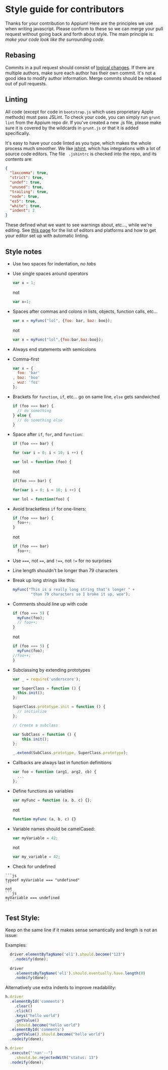 # Style guide for contributors

Thanks for your contribution to Appium! Here are the principles we use when
writing javascript. Please conform to these so we can merge your pull request
 without going back and forth about style. The main principle is: *make your
 code look like the surrounding code*.

## Rebasing

Commits in a pull request should consist of [logical changes](https://github.com/appium/appium/pull/920#issuecomment-21588553).
If there are multiple authors, make sure each author has their own commit.
It's not a good idea to modify author information. Merge commits should be
rebased out of pull requests.

## Linting

All code (except for code in `bootstrap.js` which uses proprietary Apple
methods) must pass JSLint. To check your code, you can simply run `grunt
lint` from the Appium repo dir. If you've created a new .js file,
please make sure it is covered by the wildcards in `grunt.js` or that it is
added specifically.

It's easy to have your code linted as you type, which makes the whole process
much smoother. We like [jshint](http://www.jshint.com),
which has integrations with a lot of source code editors. The file `
.jshintrc` is checked into the repo, and its contents are:

```json
{
  "laxcomma": true,
  "strict": true,
  "undef": true,
  "unused": true,
  "trailing": true,
  "node": true,
  "es5": true,
  "white": true,
  "indent": 2
}
```

These defined what we want to see warnings about, etc...,
while we're editing. See [this page](http://www.jshint.com/platforms/) for
the list of editors and platforms and how to get your editor set up with
automatic linting.

## Style notes

*   Use two spaces for indentation, *no tabs*
*   Use single spaces around operators

    ```js
    var x = 1;
    ```
    not
    ```js
    var x=1;
    ```        
    
*   Spaces after commas and colons in lists, objects, function calls, etc...

    ```js
    var x = myFunc("lol", {foo: bar, baz: boo});
    ```
    not
    ```js
    var x = myFunc("lol",{foo:bar,baz:boo});
    ```

*   Always end statements with semicolons
*   Comma-first

    ```js
    var x = {
      foo: 'bar'
    , baz: 'boo'
    , wuz: 'foz'
    };
    ```

*   Brackets for `function`, `if`, etc... go on same line, `else` gets sandwiched

    ```js
    if (foo === bar) {
      // do something
    } else {
      // do something else
    }
    ```

*   Space after `if`, `for`, and `function`:

    ```js
    if (foo === bar) {
    ```
    ```js
    for (var i = 0; i < 10; i ++) {
    ```
    ```js
    var lol = function (foo) {
    ```
    not
    ```js
    if(foo === bar) {
    ```
    ```js
    for(var i = 0; i < 10; i ++) {
    ```
    ```js
    var lol = function(foo) {
    ```

*   Avoid bracketless `if` for one-liners:

    ```js
    if (foo === bar) {
      foo++;
    }
    ```
    not
    ```js
    if (foo === bar)
      foo++;
    ```

*   Use `===`, not `==`, and `!==`, not `!=` for no surprises
*   Line length shouldn't be longer than 79 characters
*   Break up long strings like this:

    ```js
    myFunc("This is a really long string that's longer " +
            "than 79 characters so I broke it up, woo");
    ```

*   Comments should line up with code

    ```js
    if (foo === 5) {
      myFunc(foo);
      // foo++;
    }
    ```
    not
    ```js
    if (foo === 5) {
      myFunc(foo);
    //foo++;
    }
    ```

*   Subclassing by extending prototypes

    ```js
    var _ = require('underscore');

    var SuperClass = function () {
      this.init();
    };

    SuperClass.prototype.init = function () {
      // initialize
    };

    // Create a subclass
    
    var SubClass = function () {
        this.init();
    };

    _.extend(SubClass.prototype, SuperClass.prototype);
    ```

*   Callbacks are always last in function definitions

    ```js
    var foo = function (arg1, arg2, cb) {
      ...
    };
    ```

*   Define functions as variables

    ```js
    var myFunc = function (a, b, c) {};
    ```
    not
    ```js
    function myFunc (a, b, c) {}
    ```
    
*   Variable names should be camelCased:

    ```js
    var myVariable = 42;
    ```
    not
    ```js
    var my_variable = 42;
    ```

*    Check for undefined

    ```js
    typeof myVariable === "undefined"
    ```
    not
    ```js
    myVariable === undefined
    ```

## Test Style:
    
Keep on the same line if it makes sense semantically and length is not an issue:

Examples:

```js
  driver.elementByTagName('el1').should.become("123")
    .nodeify(done);
  
  driver
    .elementsByTagName('el1').should.eventually.have.length(0)
    .nodeify(done);
```

Alternatively use extra indents to improve readability:

```js
h.driver
  .elementById('comments')
    .clear()
    .click()
    .keys("hello world")
    .getValue()
    .should.become("hello world")
  .elementById('comments')
    .getValue().should.become("hello world")
  .nodeify(done);

h.driver
  .execute("'nan'--")
    .should.be.rejectedWith("status: 13")
  .nodeify(done);
```
